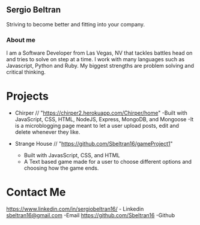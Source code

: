 ## Sergio Beltran

Striving to become better and fitting into your company.

### About me
I am a Software Developer from Las Vegas, NV that tackles battles head on and tries to solve on step at a time. 
I work with many languages such as Javascript, Python and Ruby. My biggest strengths are problem solving and critical thinking.


# Projects
- Chirper // "https://chirper2.herokuapp.com/Chirper/home"
  -Built with JavaScript, CSS, HTML, NodeJS, Express, MongoDB, and Mongoose
  -It is a microblogging page meant to let a user upload posts, edit and delete whenever they like.

- Strange House // "https://github.com/Sbeltran16/gameProject1"
  - Built with JavasScript, CSS, and HTML
  - A Text based game made for a user to choose different options and choosing how the game ends.

# Contact Me
https://www.linkedin.com/in/sergiobeltran16/ - Linkedin
sbeltran16@gmail.com -Email
https://github.com/Sbeltran16 -Github
